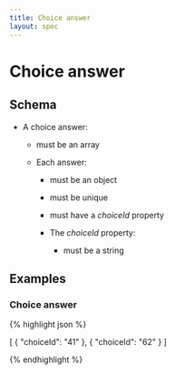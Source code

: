 ```yaml
---
title: Choice answer
layout: spec
---
```


# Choice answer

## Schema

* A choice answer:

  * must be an array

  * Each answer:

    * must be an object

    * must be unique

    * must have a *choiceId* property

    * The *choiceId* property:

      * must be a string

## Examples

### Choice answer

{% highlight json %}

[
  {
    "choiceId": "41"
  },
  {
    "choiceId": "62"
  }
]


{% endhighlight %}

